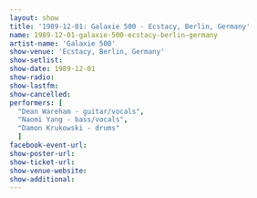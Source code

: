 ```yaml
---
layout: show
title: '1989-12-01: Galaxie 500 - Ecstacy, Berlin, Germany'
name: 1989-12-01-galaxie-500-ecstacy-berlin-germany
artist-name: 'Galaxie 500'
show-venue: 'Ecstacy, Berlin, Germany'
show-setlist: 
show-date: 1989-12-01
show-radio: 
show-lastfm: 
show-cancelled: 
performers: [
  "Dean Wareham - guitar/vocals",
  "Naomi Yang - bass/vocals",
  "Damon Krukowski - drums"
  ]
facebook-event-url: 
show-poster-url: 
show-ticket-url: 
show-venue-website: 
show-additional: 
---
```


